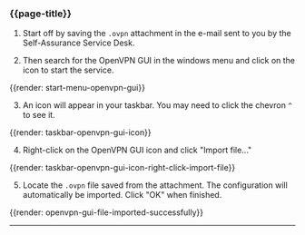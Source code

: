 ### {{page-title}}

1. Start off by saving the `.ovpn` attachment in the e-mail sent to you by the Self-Assurance Service Desk.

2. Then search for the OpenVPN GUI in the windows menu and click on the icon to start the service.

{{render: start-menu-openvpn-gui}}

3. An icon will appear in your taskbar. You may need to click the chevron `^` to see it.

{{render: taskbar-openvpn-gui-icon}}

4. Right-click on the OpenVPN GUI icon and click "Import file..."

{{render: taskbar-openvpn-gui-icon-right-click-import-file}}

5. Locate the `.ovpn` file saved from the attachment. The configuration will automatically be imported. Click "OK" when finished.

{{render: openvpn-gui-file-imported-successfully}}

---